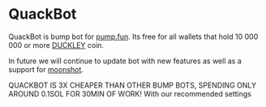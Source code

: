 # QuackBot

QuackBot is bump bot for [pump.fun](https://www.pump.fun). Its free for all wallets that hold 10 000 000 or more [DUCKLEY](https://pump.fun/3FbCDeGKdniHfpKnvmdejsPZvJVzQ13FX85bksvBpump) coin.

In future we will continue to update bot with new features as well as a support for [moonshot](https://dexscreener.com/moonshot).

QUACKBOT IS 3X CHEAPER THAN OTHER BUMP BOTS, SPENDING ONLY AROUND 0.1SOL FOR 30MIN OF WORK! With our recommended settings